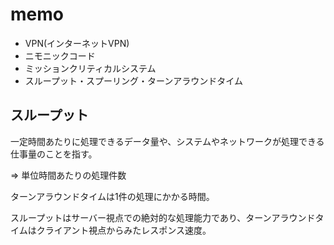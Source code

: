 # memo

- VPN(インターネットVPN)
- ニモニックコード
- ミッションクリティカルシステム
- スループット・スプーリング・ターンアラウンドタイム

## スループット

一定時間あたりに処理できるデータ量や、システムやネットワークが処理できる仕事量のことを指す。

=> 単位時間あたりの処理件数

ターンアラウンドタイムは1件の処理にかかる時間。

スループットはサーバー視点での絶対的な処理能力であり、ターンアラウンドタイムはクライアント視点からみたレスポンス速度。

